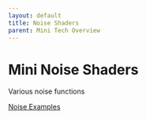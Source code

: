 ```yaml
---
layout: default
title: Noise Shaders
parent: Mini Tech Overview
---
```


# Mini Noise Shaders


Various noise functions 



[Noise Examples](examples/noise.gfr)
